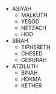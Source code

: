 * ASIYAH
  * MALKUTH
  * YESOD
  * NETZACH
  * HOD
* BIRAH
  * TIPHERETH
  * CHESED
  * GEBURAH
* ATZILUTH
  * BINAH
  * HOKMA
  * KETHER
